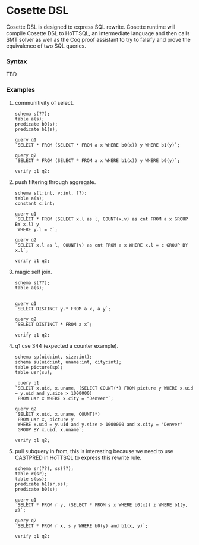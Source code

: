 Cosette DSL
==========================

Cosette DSL is designed to express SQL rewrite. Cosette runtime will compile Cosette DSL to HoTTSQL, 
an intermediate language and then calls SMT solver as well as the Coq proof assistant to try to falsify 
and prove the equivalence of two SQL queries.


### Syntax
TBD


### Examples
1. communitivity of select.

   ```
   schema s(??);
   table a(s);
   predicate b0(s);
   predicate b1(s);
   
   query q1 
   `SELECT * FROM (SELECT * FROM a x WHERE b0(x)) y WHERE b1(y)`;
   
   query q2
   `SELECT * FROM (SELECT * FROM a x WHERE b1(x)) y WHERE b0(y)`;
   
   verify q1 q2;
   ```

2. push filtering through aggregate.

   ```
   schema s(l:int, v:int, ??);
   table a(s);
   constant c:int;
   
   query q1 
   `SELECT * FROM (SELECT x.l as l, COUNT(x.v) as cnt FROM a x GROUP BY x.l) y
    WHERE y.l = c`;
   
   query q2
   `SELECT x.l as l, COUNT(v) as cnt FROM a x WHERE x.l = c GROUP BY x.l`;
   
   verify q1 q2;
   ```

3. magic self join.
   
   ```
   schema s(??);
   table a(s);
   
   
   query q1 
   `SELECT DISTINCT y.* FROM a x, a y`;
   
   query q2
   `SELECT DISTINCT * FROM a x`;
   
   verify q1 q2;
   ```

4. q1 cse 344 (expected a counter example).
   
   ```
   schema sp(uid:int, size:int);
   schema su(uid:int, uname:int, city:int);
   table picture(sp);
   table usr(su);

	query q1
   `SELECT x.uid, x.uname, (SELECT COUNT(*) FROM picture y WHERE x.uid = y.uid and y.size > 1000000)
    FROM usr x WHERE x.city = "Denver"`;
   
   query q2
   `SELECT x.uid, x.uname, COUNT(*)
    FROM usr x, picture y
	WHERE x.uid = y.uid and y.size > 1000000 and x.city = "Denver"
	GROUP BY x.uid, x.uname`;
  
   verify q1 q2;
   ```

5. pull subquery in from, this is interesting because we need to use CASTPRED in HoTTSQL
to express this rewrite rule.
   
   ```
   schema sr(??), ss(??);
   table r(sr);
   table s(ss);
   predicate b1(sr,ss);
   predicate b0(s);
   
   query q1
   `SELECT * FROM r y, (SELECT * FROM s x WHERE b0(x)) z WHERE b1(y, z)`;
   
   query q2
   `SELECT * FROM r x, s y WHERE b0(y) and b1(x, y)`;
   
   verify q1 q2;
   ```
